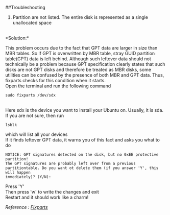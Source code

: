##Troubleshooting

1. Partition are not listed. The entire disk is represented as a single unallocated space
<br>
*Solution:*
<br>

This problem occurs due to the fact that GPT data are larger in size than MBR tables. So if GPT is overwritten by MBR table, stray GUID partition table(GPT) data is left behind. Although such leftover data should not technically be a problem because GPT specification clearly states that such disks are not GPT disks and therefore be treated as MBR disks, some utilities can be confused by the presence of both MBR and GPT data. Thus, fixparts checks for this condition when it starts.
<br>
Open the terminal and run the following command<br>

    sudo fixparts /dev/sdx
<br>
Here sdx is the device you want to install your Ubuntu on. Usually, it is sda. If you are not sure, then run 

    lsblk
which will list all your devices<br>
If it finds leftover GPT data, it warns you of this fact and asks you what to do<br>

    NOTICE: GPT signatures detected on the disk, but no 0xEE protective partition!
    The GPT signatures are probably left over from a previous partitiontable. Do you want ot delete them (if you answer 'Y', this will happen
    immediately)? (Y/N):

Press 'Y'<br>
Then press 'w' to write the changes and exit<br>
Restart and it should work like a charm!

*Reference : [Fixparts](http://www.rodsbooks.com/fixparts/)*



